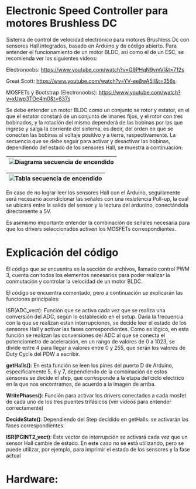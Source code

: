 # Electronic Speed Controller para motores Brushless DC
Sistema de control de velocidad electrónico para motores Brushless Dc con sensores Hall integrados, basado en Arduino y de código abierto. 
Para entender el funcionamiento de un motor BLDC, así como el de un ESC, se recomienda ver los siguientes videos: 

Electronoobs: https://www.youtube.com/watch?v=G9PHqN9vmVI&t=712s

Great Scott: https://www.youtube.com/watch?v=YV-ee8wA5lI&t=356s

MOSFETs y Bootstrap (Electronoobs): https://www.youtube.com/watch?v=xUwp3TOe4m0&t=637s

Se debe entender un motor BLDC como un conjunto se rotor y estator, en el que el estator constará de un conjunto de imanes fijos, y el rotor con tres bobinados, y la rotación del mismo dependerá de las bobinas por las que ingrese y salga la corriente del sistema, es decir, del orden en que se conecten las bobinas al voltaje positivo y a tierra, respectivamente. La secuencia que se debe seguir para activar y desactivar las bobinas, dependiendo del estado de los sensores Hall, se muestra a continuación: 

| ![Diagrama secuencia de encendido](https://github.com/SamuelMenco/ESC-para-motores-BLDC/assets/160543787/bce77477-9b67-424b-9b5e-ec7bd024a8d1) |
|:--:|

| ![Tabla secuencia de encendido](https://github.com/SamuelMenco/ESC-para-motores-BLDC/assets/160543787/820370f4-b20f-4601-9fcf-4ebc33d034e9) |
|:--:|

En caso de no lograr leer los sensores Hall con el Arduino, seguramente será necesario acondicionar las señales con una resistencia Pull-up, la cual se ubicará entre la salida del sensor y la lectura del ardunino, conectándola directamente a 5V. 

Es asimismo importante entender la combinación de señales necesaria para que los drivers seleccionados activen los MOSFETs correspondientes. 

# Explicación del código

El código que se encuentra en la sección de archivos, llamado control PWM 3, cuenta con todos los elementos necesarios para poder realizar la conmutación y controlar la velocidad de un motor BLDC. 

El código se encuentra comentado, pero a continuación se explicarán las funciones principales: 

ISR(ADC_vect): Función que se activa cada vez que se realiza una conversión del ADC, según lo establecido en el setup. Dada la frecuencia con la que se realizan estan interrupciones, se decide leer el estado de los sensores Hall y activar las fases correspondientes. Como es lógico, en esta función se realizan las conversiones del ADC al que se conecta el potenciometro de aceleración, en un rango de valores de 0 a 1023, se divide entre 4 para llegar a valores entre 0 y 255, que serán los valores de Duty Cycle del PDW a escribir. 

**getHalls()**: En esta función se leen los pines del puerto D de Arduino, especificamente 5, 6 y 7, dependiendo de la combinación de estos sensores se decide el step, que corresponde a la etapa del ciclo electrico en la que nos encontramos, de acuerdo a la imagen de arriba. 

**WritePhases()**: Función para activar los drivers conectados a cada mosfet de cada uno de los tres puentes trifásicos (ver videos para entender correctamente) 

**DecideState()**: Dependiendo del Step decidido en getHalls. se activarán las fases correspondientes. 

**ISR(PCINT2_vect)**: Este vector de interrupción se activará cada vez que un sensor Hall cambie de estado. En este caso no se está utilizando, pero se puede utilizar, por ejemplo, para imprimir el estado de los sensores y la fase actual


# Hardware: 





